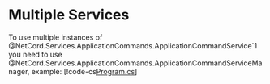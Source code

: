 # Multiple Services

To use multiple instances of @NetCord.Services.ApplicationCommands.ApplicationCommandService`1 you need to use @NetCord.Services.ApplicationCommands.ApplicationCommandServiceManager, example:
[!code-cs[Program.cs](MultipleServices/Program.cs)]